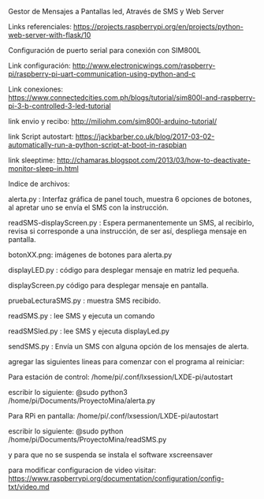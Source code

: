 Gestor de Mensajes a Pantallas led, Através de SMS y Web Server

Links referenciales:
https://projects.raspberrypi.org/en/projects/python-web-server-with-flask/10


Configuración de puerto serial para conexión con SIM800L

Link configuración: http://www.electronicwings.com/raspberry-pi/raspberry-pi-uart-communication-using-python-and-c

Link conexiones: https://www.connectedcities.com.ph/blogs/tutorial/sim800l-and-raspberry-pi-3-b-controlled-3-led-tutorial

link envio y  recibo: http://miliohm.com/sim800l-arduino-tutorial/

link Script autostart: https://jackbarber.co.uk/blog/2017-03-02-automatically-run-a-python-script-at-boot-in-raspbian

link sleeptime: http://chamaras.blogspot.com/2013/03/how-to-deactivate-monitor-sleep-in.html


Indice de archivos:

alerta.py : Interfaz gráfica de panel touch, muestra 6 opciones de botones, al apretar uno se envía el SMS con la instrucción. 

readSMS-displayScreen.py : Espera permanentemente un SMS, al recibirlo, revisa si corresponde a una instrucción, de ser así, despliega mensaje en pantalla. 

botonXX.png: imágenes de botones para alerta.py

displayLED.py : código para desplegar mensaje en matriz led pequeña. 

displayScreen.py código para desplegar mensaje en pantalla. 

pruebaLecturaSMS.py : muestra SMS recibido. 

readSMS.py : lee SMS y ejecuta un comando

readSMSled.py : lee SMS y ejecuta displayLed.py

sendSMS.py : Envía un SMS con alguna opción de los mensajes de alerta. 


agregar las siguientes lineas para comenzar con el programa al reiniciar:

Para estación de control:
/home/pi/.conf/lxsession/LXDE-pi/autostart

escribir lo siguiente:
@sudo python3 /home/pi/Documents/ProyectoMina/alerta.py

Para RPi en pantalla: 
/home/pi/.conf/lxsession/LXDE-pi/autostart

escribir lo siguiente:
@sudo python /home/pi/Documents/ProyectoMina/readSMS.py

y para que no se suspenda se instala el software xscreensaver

para modificar configuracion de video visitar:
https://www.raspberrypi.org/documentation/configuration/config-txt/video.md
